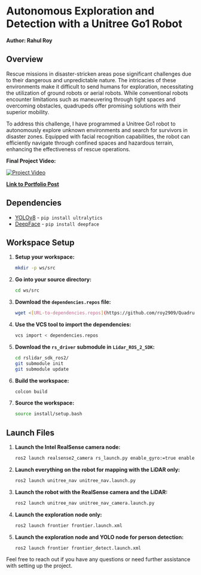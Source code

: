 # Autonomous Exploration and Detection with a Unitree Go1 Robot

**Author: Rahul Roy**

## Overview

Rescue missions in disaster-stricken areas pose significant challenges due to their dangerous and unpredictable nature. The intricacies of these environments make it difficult to send humans for exploration, necessitating the utilization of ground robots or aerial robots. While conventional robots encounter limitations such as maneuvering through tight spaces and overcoming obstacles, quadrupeds offer promising solutions with their superior mobility.

To address this challenge, I have programmed a Unitree Go1 robot to autonomously explore unknown environments and search for survivors in disaster zones. Equipped with facial recognition capabilities, the robot can efficiently navigate through confined spaces and hazardous terrain, enhancing the effectiveness of rescue operations.

**Final Project Video:**

[![Project Video](https://github.com/roy2909/QuadrupedSearchandRescue/assets/144197977/d9c111cd-9b63-4f12-a80e-fc831fa61ddc)](https://github.com/roy2909/QuadrupedSearchandRescue/assets/144197977/d9c111cd-9b63-4f12-a80e-fc831fa61ddc)

**[Link to Portfolio Post](https://roy2909.github.io/Exploration/)**

## Dependencies

- [YOLOv8](https://yolov8.com/) - `pip install ultralytics`
- [DeepFace](https://pypi.org/project/deepface/) - `pip install deepface`

## Workspace Setup

1. **Setup your workspace:**
    ```sh
    mkdir -p ws/src
    ```

2. **Go into your source directory:**
    ```sh
    cd ws/src
    ```

3. **Download the `dependencies.repos` file:**
    ```sh
    wget <[URL-to-dependencies.repos](https://github.com/roy2909/QuadrupedSearchandRescue/blob/main/dependencies.repos)>
    ```

4. **Use the VCS tool to import the dependencies:**
    ```sh
    vcs import < dependencies.repos
    ```

5. **Download the `rs_driver` submodule in `Lidar_ROS_2_SDK`:**
    ```sh
    cd rslidar_sdk_ros2/
    git submodule init
    git submodule update
    ```

6. **Build the workspace:**
    ```sh
    colcon build
    ```

7. **Source the workspace:**
    ```sh
    source install/setup.bash
    ```

## Launch Files

1. **Launch the Intel RealSense camera node:**
    ```sh
    ros2 launch realsense2_camera rs_launch.py enable_gyro:=true enable_accel:=true unite_imu_method:=1 enable_infra1:=true enable_infra2:=true enable_sync:=true
    ```

2. **Launch everything on the robot for mapping with the LiDAR only:**
    ```sh
    ros2 launch unitree_nav unitree_nav.launch.py
    ```

3. **Launch the robot with the RealSense camera and the LiDAR:**
    ```sh
    ros2 launch unitree_nav unitree_nav_camera.launch.py
    ```

4. **Launch the exploration node only:**
    ```sh
    ros2 launch frontier frontier.launch.xml
    ```

5. **Launch the exploration node and YOLO node for person detection:**
    ```sh
    ros2 launch frontier frontier_detect.launch.xml
    ```

Feel free to reach out if you have any questions or need further assistance with setting up the project.
